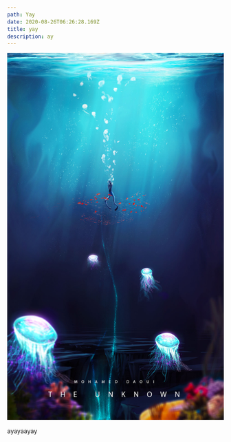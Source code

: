 ```yaml
---
path: Yay
date: 2020-08-26T06:26:28.169Z
title: yay
description: ay
---
```

![test](../assets/1.jpg "test")

ayayaayay